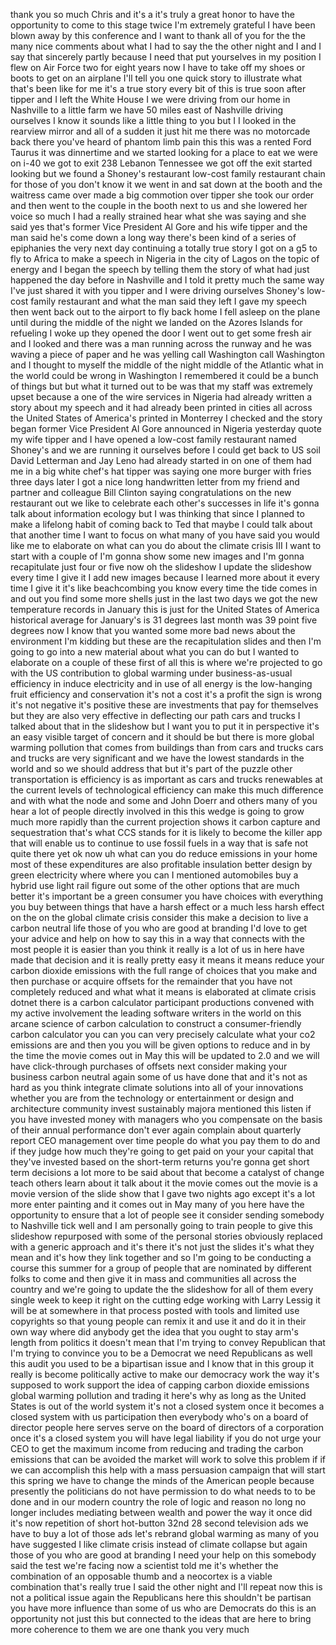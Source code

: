 
thank you so much Chris and it&#39;s a it&#39;s
truly a great honor to have the
opportunity to come to this stage twice
I&#39;m extremely grateful I have been blown
away by this conference and I want to
thank all of you for the the many nice
comments about what I had to say the the
other night and I and I say that
sincerely
partly because I need that
put yourselves in my position
I flew on Air Force two for eight years
now I have to take off my shoes or boots
to get on an airplane
I&#39;ll tell you one quick story to
illustrate what that&#39;s been like for me
it&#39;s a true story every bit of this is
true soon after tipper and I left the
White House I we were driving from our
home in Nashville to a little farm we
have 50 miles east of Nashville driving
ourselves I know it sounds like a little
thing to you but
I I looked in the rearview mirror and
all of a sudden it just hit me
there was no motorcade back there you&#39;ve
heard of phantom limb pain
this
this was a rented Ford Taurus
it was dinnertime and we started looking
for a place to eat we were on i-40 we
got to exit 238 Lebanon Tennessee we got
off the exit started looking but we
found a Shoney&#39;s restaurant low-cost
family restaurant chain for those of you
don&#39;t know it we went in and sat down at
the booth and the waitress came over
made a big commotion over tipper she
took our order and then went to the
couple in the booth next to us and she
lowered her voice so much I had a really
strained hear what she was saying and
she said yes that&#39;s former Vice
President Al Gore and his wife tipper
and the man said he&#39;s come down a long
way
there&#39;s been kind of a series of
epiphanies the very next day continuing
a totally true story I got on a g5 to
fly to Africa to make a speech in
Nigeria in the city of Lagos on the
topic of energy and I began the speech
by telling them the story of what had
just happened the day before in
Nashville and I told it pretty much the
same way I&#39;ve just shared it with you
tipper and I were driving ourselves
Shoney&#39;s low-cost family restaurant and
what the man said they left I gave my
speech then went back out to the airport
to fly back home I fell asleep on the
plane until during the middle of the
night we landed on the Azores Islands
for refueling I woke up they opened the
door I went out to get some fresh air
and I looked and there was a man running
across the runway and he was waving a
piece of paper and he was yelling call
Washington call Washington and I thought
to myself the middle of the night middle
of the Atlantic what in the world could
be wrong in Washington I remembered it
could be a bunch of things
but but what it turned out to be was
that my staff was extremely upset
because a one of the wire services in
Nigeria had already written a story
about my speech and it had already been
printed in cities all across the United
States of America&#39;s printed in Monterrey
I checked and the story began former
Vice President Al Gore announced in
Nigeria yesterday quote my wife tipper
and I have opened a low-cost family
restaurant named Shoney&#39;s and we are
running it ourselves
before I could get back to US soil David
Letterman and Jay Leno had already
started in on one of them had me in a
big white chef&#39;s hat
tipper was saying one more burger with
fries three days later I got a nice long
handwritten letter from my friend and
partner and colleague Bill Clinton
saying congratulations on the new
restaurant out
we like to celebrate each other&#39;s
successes in life
it&#39;s gonna talk about information
ecology but I was thinking that since I
planned to make a lifelong habit of
coming back to Ted that maybe I could
talk about that another time I want to
focus on what many of you have said you
would like me to elaborate on what can
you do about the climate crisis III I
want to start with a couple of I&#39;m gonna
show some new images and I&#39;m gonna
recapitulate just four or five now oh
the slideshow I update the slideshow
every time I give it I add new images
because I learned more about it every
time I give it
it&#39;s like beachcombing you know every
time the tide comes in and out you find
some more shells
just in the last two days we got the new
temperature records in January this is
just for the United States of America
historical average for January&#39;s is 31
degrees last month was 39 point five
degrees now I know that you wanted some
more bad news about the environment I&#39;m
kidding
but these are the recapitulation slides
and then I&#39;m going to go into a new
material about what you can do but I
wanted to elaborate on a couple of these
first of all this is where we&#39;re
projected to go with the US contribution
to global warming
under business-as-usual efficiency in
induce electricity and in use of all
energy is the low-hanging fruit
efficiency and conservation it&#39;s not a
cost
it&#39;s a profit the sign is wrong it&#39;s not
negative it&#39;s positive these are
investments that pay for themselves but
they are also very effective in
deflecting our path cars and trucks I
talked about that in the slideshow but I
want you to put it in perspective it&#39;s
an easy visible target of concern and it
should be but
there is more global warming pollution
that comes from buildings than from cars
and trucks cars and trucks are very
significant and we have the lowest
standards in the world and so we should
address that but it&#39;s part of the puzzle
other transportation is efficiency is as
important as cars and trucks renewables
at the current levels of technological
efficiency can make this much difference
and with what the node and some and John
Doerr and others many of you hear a lot
of people directly involved in this this
wedge is going to grow much more rapidly
than the current projection shows it
carbon capture and sequestration that&#39;s
what CCS stands for it is likely to
become the killer app that will enable
us to continue to use fossil fuels in a
way that is safe not quite there yet ok
now uh what can you do reduce emissions
in your home most of these expenditures
are also profitable insulation better
design by green electricity where where
you can I mentioned automobiles buy a
hybrid use light rail figure out some of
the other options that are much better
it&#39;s important be a green consumer you
have choices with everything you buy
between things that have a harsh effect
or a much less harsh effect on the on
the global climate crisis consider this
make a decision to live a carbon neutral
life those of you who are good at
branding I&#39;d love to get your advice and
help on how to say this in a way that
connects with the most people it is
easier than you think it really is a lot
of us in here have made that decision
and
it is really pretty easy it means it
means reduce your carbon dioxide
emissions with the full range of choices
that you make and then purchase or
acquire offsets for the remainder that
you have not completely reduced and what
what it means is elaborated at climate
crisis dotnet there is a carbon
calculator participant productions
convened with my active involvement the
leading software writers in the world on
this arcane science of carbon
calculation to construct a
consumer-friendly carbon calculator you
can you can very precisely calculate
what your co2 emissions are and then you
you will be given options to reduce and
in by the time the movie comes out in
May this will be updated to 2.0 and we
will have click-through purchases of
offsets next consider making your
business carbon neutral again some of us
have done that and it&#39;s not as hard as
you think
integrate climate solutions into all of
your innovations whether you are from
the technology or entertainment or
design and architecture community invest
sustainably majora mentioned this listen
if you have invested money with managers
who you compensate on the basis of their
annual performance don&#39;t ever again
complain about quarterly report CEO
management over time people do what you
pay them to do and if they judge how
much they&#39;re going to get paid on your
your capital that they&#39;ve invested based
on the short-term returns you&#39;re gonna
get short term decisions a lot more to
be said about that become a catalyst of
change teach others learn about it
talk about it the movie comes out the
movie is a movie version of the slide
show that I gave two nights ago except
it&#39;s a lot more enter
painting and it comes out in May many of
you here have the opportunity to ensure
that a lot of people see it consider
sending somebody to Nashville tick well
and I am personally going to train
people to give this slideshow repurposed
with some of the personal stories
obviously replaced with a generic
approach and it&#39;s there it&#39;s not just
the slides it&#39;s what they mean and it&#39;s
how they link together and so I&#39;m going
to be conducting a course this summer
for a group of people that are nominated
by different folks to come and then give
it in mass and communities all across
the country and we&#39;re going to update
the the slideshow for all of them every
single week to keep it right on the
cutting edge working with Larry Lessig
it will be at somewhere in that process
posted with tools and limited use
copyrights so that young people can
remix it and use it and do it in their
own way where did anybody get the idea
that you ought to stay arm&#39;s length from
politics it doesn&#39;t mean that I&#39;m trying
to convey Republican that I&#39;m trying to
convince you to be a Democrat
we need Republicans as well this audit
you used to be a bipartisan issue and I
know that in this group it really is
become politically active to make our
democracy work the way it&#39;s supposed to
work support the idea of capping carbon
dioxide emissions global warming
pollution and trading it here&#39;s why as
long as the United States is out of the
world system it&#39;s not a closed system
once it becomes a closed system with us
participation then everybody who&#39;s on a
board of director people here serves
serve on the board of directors of a
corporation once it&#39;s a closed system
you will have legal liability if you do
not urge your CEO to get the maximum
income from reducing and trading the
carbon emissions that can be avoided the
market will work to solve this problem
if if we can accomplish this help with a
mass persuasion campaign that will start
this spring we have to change the minds
of the American people because presently
the politicians do not have permission
to do what needs to to be done and in
our modern country the role of logic and
reason no long no longer includes
mediating between wealth and power the
way it once did it&#39;s now repetition of
short
hot-button 32nd 28 second television ads
we have to buy a lot of those ads let&#39;s
rebrand global warming as many of you
have suggested I like climate crisis
instead of climate collapse but again
those of you who are good at branding I
need your help on this somebody said the
test we&#39;re facing now a scientist told
me it&#39;s whether the combination of an
opposable thumb and a neocortex is a
viable combination that&#39;s really true I
said the other night and I&#39;ll repeat now
this is not a political issue again the
Republicans here this shouldn&#39;t be
partisan you have more influence than
some of us who are Democrats do this is
an opportunity not just this but
connected to the ideas that are here to
bring more coherence to them we are one
thank you very much
